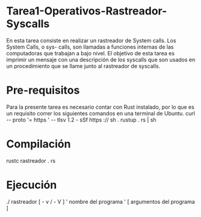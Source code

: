 # Tarea1-Operativos-Rastreador-Syscalls
En esta tarea consiste en realizar un rastreador de System calls. Los System Calls, o sys-
calls, son llamadas a funciones internas de las computadoras que trabajan a bajo nivel.
El objetivo de esta tarea es imprimir un mensaje con una descripción de los syscalls que
son usados en un procedimiento que se llame junto al rastreador de syscalls.

# Pre-requisitos
Para la presente tarea es necesario contar con Rust instalado, por lo que es un requisito
correr los siguientes comandos en una terminal de Ubuntu.
curl -- proto '= https ' -- tlsv 1.2 - sSf https :// sh . rustup . rs | sh

# Compilación
rustc rastreador . rs

# Ejecución
./ rastreador [ - v / - V ] ' nombre del programa ' [ argumentos del programa ]
